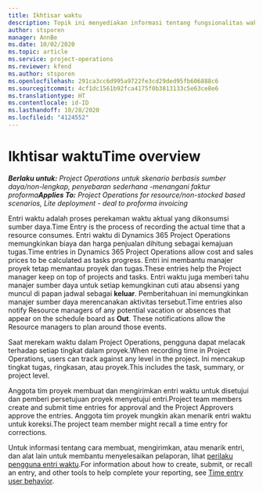 ```yaml
---
title: Ikhtisar waktu
description: Topik ini menyediakan informasi tentang fungsionalitas waktu di Dynamics 365 Project operations.
author: stsporen
manager: AnnBe
ms.date: 10/02/2020
ms.topic: article
ms.service: project-operations
ms.reviewer: kfend
ms.author: stsporen
ms.openlocfilehash: 291ca3cc6d995a9722fe3cd29ded95fb606888c6
ms.sourcegitcommit: 4cf1dc1561b92fca4175f0b3813133c5e63ce8e6
ms.translationtype: HT
ms.contentlocale: id-ID
ms.lasthandoff: 10/28/2020
ms.locfileid: "4124552"
---
```

# <a name="time-overview"></a><span data-ttu-id="f6854-103">Ikhtisar waktu</span><span class="sxs-lookup"><span data-stu-id="f6854-103">Time overview</span></span>

<span data-ttu-id="f6854-104">_**Berlaku untuk:** Project Operations untuk skenario berbasis sumber daya/non-lengkap, penyebaran sederhana -menangani faktur proforma_</span><span class="sxs-lookup"><span data-stu-id="f6854-104">_**Applies To:** Project Operations for resource/non-stocked based scenarios, Lite deployment - deal to proforma invoicing_</span></span>

<span data-ttu-id="f6854-105">Entri waktu adalah proses perekaman waktu aktual yang dikonsumsi sumber daya.</span><span class="sxs-lookup"><span data-stu-id="f6854-105">Time Entry is the process of recording the actual time that a resource consumes.</span></span> <span data-ttu-id="f6854-106">Entri waktu di Dynamics 365 Project Operations memungkinkan biaya dan harga penjualan dihitung sebagai kemajuan tugas.</span><span class="sxs-lookup"><span data-stu-id="f6854-106">Time entries in Dynamics 365 Project Operations allow cost and sales prices to be calculated as tasks progress.</span></span> <span data-ttu-id="f6854-107">Entri ini membantu manajer proyek tetap memantau proyek dan tugas.</span><span class="sxs-lookup"><span data-stu-id="f6854-107">These entries help the Project manager keep on top of projects and tasks.</span></span> <span data-ttu-id="f6854-108">Entri waktu juga memberi tahu manajer sumber daya untuk setiap kemungkinan cuti atau absensi yang muncul di papan jadwal sebagai **keluar**. Pemberitahuan ini memungkinkan manajer sumber daya merencanakan aktivitas tersebut.</span><span class="sxs-lookup"><span data-stu-id="f6854-108">Time entries also notify Resource managers of any potential vacation or absences that appear on the schedule board as **Out**. These notifications allow the Resource managers to plan around those events.</span></span>

<span data-ttu-id="f6854-109">Saat merekam waktu dalam Project Operations, pengguna dapat melacak terhadap setiap tingkat dalam proyek.</span><span class="sxs-lookup"><span data-stu-id="f6854-109">When recording time in Project Operations, users can track against any level in the project.</span></span> <span data-ttu-id="f6854-110">Ini mencakup tingkat tugas, ringkasan, atau proyek.</span><span class="sxs-lookup"><span data-stu-id="f6854-110">This includes the task, summary, or project level.</span></span>

<span data-ttu-id="f6854-111">Anggota tim proyek membuat dan mengirimkan entri waktu untuk disetujui dan pemberi persetujuan proyek menyetujui entri.</span><span class="sxs-lookup"><span data-stu-id="f6854-111">Project team members create and submit time entries for approval and the Project Approvers approve the entries.</span></span> <span data-ttu-id="f6854-112">Anggota tim proyek mungkin akan menarik entri waktu untuk koreksi.</span><span class="sxs-lookup"><span data-stu-id="f6854-112">The project team member might recall a time entry for corrections.</span></span>

<span data-ttu-id="f6854-113">Untuk informasi tentang cara membuat, mengirimkan, atau menarik entri, dan alat lain untuk membantu menyelesaikan pelaporan, lihat [perilaku pengguna entri waktu](ui-behavior-time.md).</span><span class="sxs-lookup"><span data-stu-id="f6854-113">For information about how to create, submit, or recall an entry, and other tools to help complete your reporting, see [Time entry user behavior](ui-behavior-time.md).</span></span>

